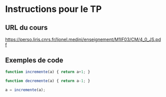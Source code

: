 # Instructions pour le TP

## URL du cours

https://perso.liris.cnrs.fr/lionel.medini/enseignement/M1IF03/CM/4_0_JS.pdf

## Exemples de code

```javascript
function incremente(a) { return a+1; }

function decremente(a) { return a-1; }

a = incremente(a);
```
